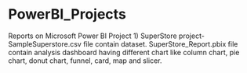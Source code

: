# PowerBI_Projects
Reports on Microsoft Power BI
Project 1) SuperStore project- SampleSuperstore.csv file contain dataset. SuperStore_Report.pbix file contain analysis dashboard having different chart like column chart, pie chart, donut chart, funnel, card, map and slicer.
